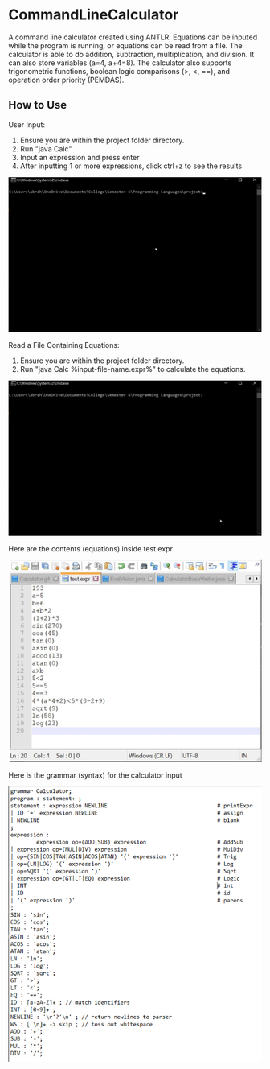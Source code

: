 # CommandLineCalculator
A command line calculator created using ANTLR. Equations can be inputed while the program is running, or equations can be read from a file.
The calculator is able to do addition, subtraction, multiplication, and division. It can also store variables (a=4, a+4=8). The calculator also supports
trigonometric functions, boolean logic comparisons (>, <, ==), and operation order priority (PEMDAS).

How to Use
--------------

User Input:
1. Ensure you are within the project folder directory.
2. Run "java Calc"
3. Input an expression and press enter
4. After inputting 1 or more expressions, click ctrl+z to see the results

![](demos/comLineinput.gif)

Read a File Containing Equations:
1. Ensure you are within the project folder directory.
2. Run "java Calc %input-file-name.expr%" to calculate the equations.

![](demos/readFile.gif)

Here are the contents (equations) inside test.expr

![](demos/testexpr.png)

Here is the grammar (syntax) for the calculator input

![](demos/syntaxSheet.png)
